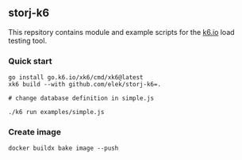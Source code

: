 ## storj-k6

This repsitory contains module and example scripts for the [k6.io](https://k6.io/) load testing tool.

### Quick start

```
go install go.k6.io/xk6/cmd/xk6@latest
xk6 build --with github.com/elek/storj-k6=.

# change database definition in simple.js

./k6 run examples/simple.js
```

### Create image

```
docker buildx bake image --push
```